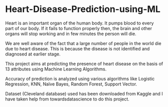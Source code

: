 # Heart-Disease-Prediction-using-ML
Heart is an important organ of the human body. It pumps blood to every part of our body. If it fails to function properly then, the brain and other organs will stop working and in few minutes the person will die.

We are well aware of the fact that a large number of people in the world die due to heart disease. This is because the disease is not identified and diagnosed at earlier stage. 

This project aims at predicting the presence of heart disease on the basis of 13 attributes using Machine Learning Algorithms.

Accuracy of prediction is analyzed using various algorithms like Logistic Regression, KNN, Naïve Bayes, Random Forest, Support Vector.

Dataset (Cleveland database) used has been downloaded from Kaggle and I have taken help from towardsdatascience to do this project.
